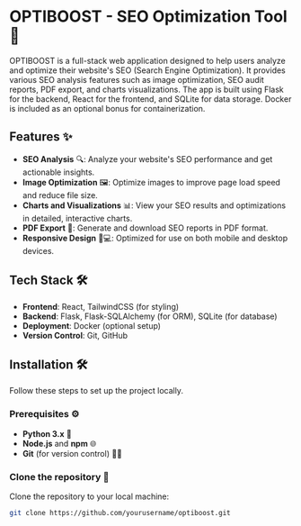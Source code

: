 # OPTIBOOST - SEO Optimization Tool 🚀

OPTIBOOST is a full-stack web application designed to help users analyze and optimize their website's SEO (Search Engine Optimization). It provides various SEO analysis features such as image optimization, SEO audit reports, PDF export, and charts visualizations. The app is built using Flask for the backend, React for the frontend, and SQLite for data storage. Docker is included as an optional bonus for containerization.

## Features ✨

- **SEO Analysis** 🔍: Analyze your website's SEO performance and get actionable insights.
- **Image Optimization** 🖼️: Optimize images to improve page load speed and reduce file size.
- **Charts and Visualizations** 📊: View your SEO results and optimizations in detailed, interactive charts.
- **PDF Export** 📑: Generate and download SEO reports in PDF format.
- **Responsive Design** 📱💻: Optimized for use on both mobile and desktop devices.

## Tech Stack 🛠️

- **Frontend**: React, TailwindCSS (for styling)
- **Backend**: Flask, Flask-SQLAlchemy (for ORM), SQLite (for database)
- **Deployment**: Docker (optional setup)
- **Version Control**: Git, GitHub

## Installation 🛠️

Follow these steps to set up the project locally.

### Prerequisites ⚙️

- **Python 3.x** 🐍
- **Node.js** and **npm** 🌐
- **Git** (for version control) 🧑‍💻

### Clone the repository 🔗

Clone the repository to your local machine:

```bash
git clone https://github.com/yourusername/optiboost.git
